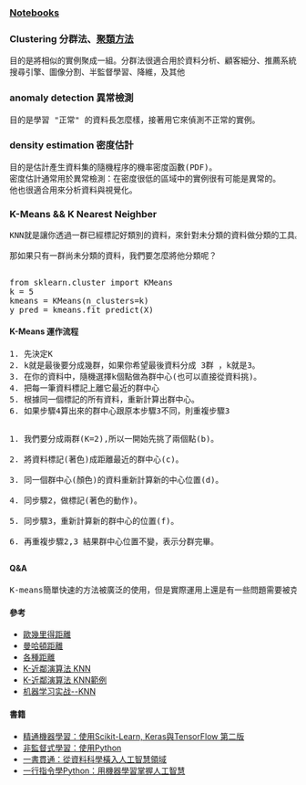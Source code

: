 ### [Notebooks](https://github.com/jumbokh/nknu-class/blob/main/ML/notebooks/Notebooks.md)
### Clustering 分群法、[聚類方法](https://github.com/jumbokh/nknu-class/blob/main/docs/%E8%81%9A%E9%A1%9E%E6%96%B9%E6%B3%95.pdf)
<pre>
目的是將相似的實例聚成一組。分群法很適合用於資料分析、顧客細分、推薦系統、
搜尋引擎、圖像分割、半監督學習、降維，及其他
</pre>
### anomaly detection 異常檢測
<pre>
目的是學習 "正常" 的資料長怎麼樣，接著用它來偵測不正常的實例。
</pre>
### density estimation 密度估計
<pre>
目的是估計產生資料集的隨機程序的機率密度函數(PDF)。
密度估計通常用於異常檢測：在密度很低的區域中的實例很有可能是異常的。
他也很適合用來分析資料與視覺化。
</pre>
### K-Means && K Nearest Neighber
<pre>
KNN就是讓你透過一群已經標記好類別的資料，來針對未分類的資料做分類的工具。

那如果只有一群尚未分類的資料，我們要怎麼將他分類呢？
</pre>
##
<pre>
from sklearn.cluster import KMeans
k = 5
kmeans = KMeans(n_clusters=k)
y_pred = kmeans.fit_predict(X)
</pre>
#### K-Means 運作流程
<pre>
1. 先決定K
2. k就是最後要分成幾群，如果你希望最後資料分成 3群 ，k就是3。
3. 在你的資料中，隨機選擇k個點做為群中心(也可以直接從資料挑)。
4. 把每一筆資料標記上離它最近的群中心
5. 根據同一個標記的所有資料，重新計算出群中心。
6. 如果步驟4算出來的群中心跟原本步驟3不同，則重複步驟3
</pre>
##
<pre>
1. 我們要分成兩群(K=2),所以一開始先挑了兩個點(b)。

2. 將資料標記(著色)成距離最近的群中心(c)。

3. 同一個群中心(顏色)的資料重新計算新的中心位置(d)。

4. 同步驟2，做標記(著色的動作)。

5. 同步驟3，重新計算新的群中心的位置(f)。

6. 再重複步驟2,3 結果群中心位置不變，表示分群完畢。
</pre>
##
#### Q&A
<pre>
K-means簡單快速的方法被廣泛的使用，但是實際運用上還是有一些問題需要被克服。正所謂萬事起頭難，K-means一開始會先要求你提供K，但是k到底要多少才合理？ 
</pre>
#### 參考
* [歐幾里得距離](https://zh.wikipedia.org/wiki/%E6%AC%A7%E5%87%A0%E9%87%8C%E5%BE%97%E8%B7%9D%E7%A6%BB)
* [曼哈頓距離](https://zh.wikipedia.org/wiki/%E6%9B%BC%E5%93%88%E9%A0%93%E8%B7%9D%E9%9B%A2)
* [各種距離](https://www.itread01.com/content/1524567619.html)
* [K-近鄰演算法 KNN](https://pyecontech.com/2020/04/19/knn/) 
* [K-近鄰演算法 KNN範例](https://www.itread01.com/content/1546304971.html)
* [机器学习实战--KNN](https://zhuanlan.zhihu.com/p/114396747)
#### 書籍
* [精通機器學習：使用Scikit-Learn, Keras與TensorFlow 第二版](https://www.books.com.tw/products/0010854043?gclid=Cj0KCQjws4aKBhDPARIsAIWH0JVf3gBKAAnbDrWncGpqfxvLBrJuyEIOVsyu_7_5-pYcb4uRh7ikXhQaAtvpEALw_wcB)
* [非監督式學習：使用Python](https://www.books.com.tw/products/0010852754?loc=P_br_r0vq68ygz_D_2aabd0_B_2)
* [一書貫通：從資料科學橫入人工智慧領域](https://www.books.com.tw/products/0010806798)
* [一行指令學Python：用機器學習掌握人工智慧](https://www.books.com.tw/products/0010872905?loc=M_0009_001)
